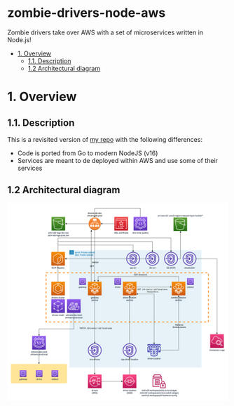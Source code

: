 # zombie-drivers-node-aws <!-- omit in toc --> 
Zombie drivers take over AWS with a set of microservices written in Node.js!

- [1. Overview](#1-overview)
  - [1.1. Description](#11-description)
  - [1.2 Architectural diagram](#12-architectural-diagram)

# 1. Overview
## 1.1. Description
This is a revisited version of [my repo](https://github.com/silvestriluca/zombie-drivers) with the following differences:
- Code is ported from Go to modern NodeJS (v16)
- Services are meant to de deployed within AWS and use some of their services

## 1.2 Architectural diagram
![Diagram](./img/zombie-driver.png)